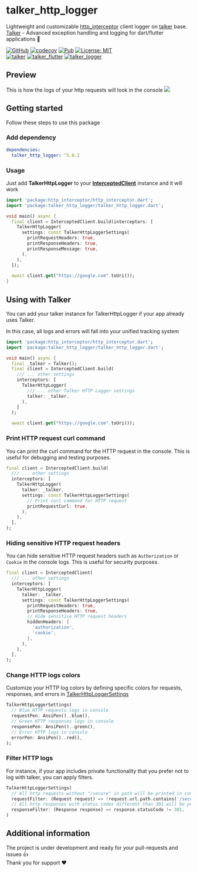 # talker_http_logger
Lightweight and customizable [http_interceptor](https://pub.dev/packages/http_interceptor) client logger on [talker](https://pub.dev/packages/talker) base.<br>
[Talker](https://github.com/Frezyx/talker) - Advanced exception handling and logging for dart/flutter applications 🚀

<p>
  <a href="https://github.com/Frezyx/talker"><img src="https://img.shields.io/github/stars/Frezyx/talker?style=social" alt="GitHub"></a>
  <a href="https://codecov.io/gh/Frezyx/talker"><img src="https://codecov.io/gh/Frezyx/talker/branch/master/graph/badge.svg" alt="codecov"></a>
  <a href="https://pub.dev/packages/talker_http_logger"><img src="https://img.shields.io/pub/v/talker_http_logger.svg" alt="Pub"></a>
  <a href="https://opensource.org/licenses/MIT"><img src="https://img.shields.io/badge/license-MIT-blue.svg" alt="License: MIT"></a>
  <br>
  <a href="https://github.com/Frezyx/talker/actions"><img src="https://github.com/Frezyx/talker/workflows/talker/badge.svg" alt="talker"></a>
  <a href="https://github.com/Frezyx/talker_flutter/actions"><img src="https://github.com/Frezyx/talker/workflows/talker_flutter/badge.svg" alt="talker_flutter"></a>
  <a href="https://github.com/Frezyx/talker_logger/actions"><img src="https://github.com/Frezyx/talker/workflows/talker_logger/badge.svg" alt="talker_logger"></a>
</p>

## Preview
This is how the logs of your http requests will look in the console
![](/docs/assets/talker_http_logger/preview.png?raw=true)

## Getting started
Follow these steps to use this package

### Add dependency
```yaml
dependencies:
  talker_http_logger: ^5.0.2
```

### Usage
Just add **TalkerHttpLogger** to your [**InterceptedClient**](https://pub.dev/packages/http_interceptor) instance and it will work

```dart
import 'package:http_interceptor/http_interceptor.dart';
import 'package:talker_http_logger/talker_http_logger.dart';

void main() async {
  final client = InterceptedClient.build(interceptors: [
    TalkerHttpLogger(
      settings: const TalkerHttpLoggerSettings(
        printRequestHeaders: true,
        printResponseHeaders: true,
        printResponseMessage: true,
      ),
    ),
  ]);

  await client.get("https://google.com".toUri());
}
```

## Using with Talker
You can add your talker instance for TalkerHttpLogger if your app already uses Talker.

In this case, all logs and errors will fall into your unified tracking system

```dart
import 'package:http_interceptor/http_interceptor.dart';
import 'package:talker_http_logger/talker_http_logger.dart';

void main() async {
  final _talker = Talker();
  final client = InterceptedClient.build(
    /// ... other settings
    interceptors: [
      TalkerHttpLogger(
        /// ... other Talker HTTP Logger settings
        talker: _talker,
      ),
    ]
  );

  await client.get("https://google.com".toUri());
```

### Print HTTP request curl command

You can print the curl command for the HTTP request in the console.
This is useful for debugging and testing purposes.

```dart
final client = InterceptedClient.build(
  /// ... other settings
  interceptors: [
    TalkerHttpLogger(
      talker: _talker,
      settings: const TalkerHttpLoggerSettings(
        // Print curl command for HTTP request
        printRequestCurl: true,
      ),
    ),
  ],
);
```

### Hiding sensitive HTTP request headers

You can hide sensitive HTTP request headers such as `Authorization` or `Cookie` in the console logs.
This is useful for security purposes.

```dart
final client = InterceptedClient(
  /// ... other settings
  interceptors: [
    TalkerHttpLogger(
      talker: _talker,
      settings: const TalkerHttpLoggerSettings(
        printRequestHeaders: true,
        printResponseHeaders: true,
        // Hide sensitive HTTP request headers
        hiddenHeaders: {
          'authorization',
          'cookie',
        },
      ),
    ),
  ],
);
```

### Change HTTP logs colors

Customize your HTTP log colors by defining specific colors for requests, responses, and errors in 
[TalkerHttpLoggerSettings](lib/talker_http_logger_settings.dart)

```dart
TalkerHttpLoggerSettings(
  // Blue HTTP requests logs in console
  requestPen: AnsiPen()..blue(),
  // Green HTTP responses logs in console
  responsePen: AnsiPen()..green(),
  // Error HTTP logs in console
  errorPen: AnsiPen()..red(),
);
```

### Filter HTTP logs

For instance, if your app includes private functionality that you prefer not to log with talker, you can apply filters.

```dart
TalkerHttpLoggerSettings(
  // All http requests without "/secure" in path will be printed in console 
  requestFilter: (Request request) => !request.url.path.contains('/secure'),
  // All http responses with status codes different than 301 will be printed in console 
  responseFilter: (Response response) => response.statusCode != 301,
)
```

## Additional information
The project is under development and ready for your pull-requests and issues 👍<br>
Thank you for support ❤️

